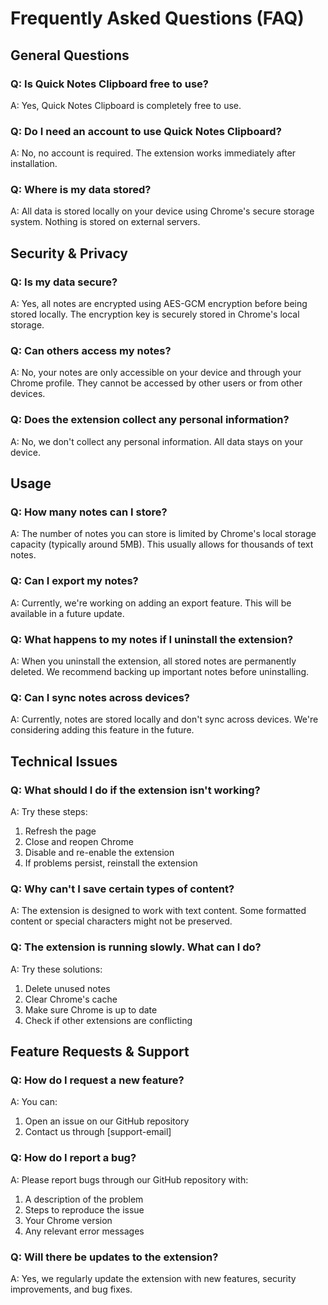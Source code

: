 # Frequently Asked Questions (FAQ)

## General Questions

### Q: Is Quick Notes Clipboard free to use?
A: Yes, Quick Notes Clipboard is completely free to use.

### Q: Do I need an account to use Quick Notes Clipboard?
A: No, no account is required. The extension works immediately after installation.

### Q: Where is my data stored?
A: All data is stored locally on your device using Chrome's secure storage system. Nothing is stored on external servers.

## Security & Privacy

### Q: Is my data secure?
A: Yes, all notes are encrypted using AES-GCM encryption before being stored locally. The encryption key is securely stored in Chrome's local storage.

### Q: Can others access my notes?
A: No, your notes are only accessible on your device and through your Chrome profile. They cannot be accessed by other users or from other devices.

### Q: Does the extension collect any personal information?
A: No, we don't collect any personal information. All data stays on your device.

## Usage

### Q: How many notes can I store?
A: The number of notes you can store is limited by Chrome's local storage capacity (typically around 5MB). This usually allows for thousands of text notes.

### Q: Can I export my notes?
A: Currently, we're working on adding an export feature. This will be available in a future update.

### Q: What happens to my notes if I uninstall the extension?
A: When you uninstall the extension, all stored notes are permanently deleted. We recommend backing up important notes before uninstalling.

### Q: Can I sync notes across devices?
A: Currently, notes are stored locally and don't sync across devices. We're considering adding this feature in the future.

## Technical Issues

### Q: What should I do if the extension isn't working?
A: Try these steps:
1. Refresh the page
2. Close and reopen Chrome
3. Disable and re-enable the extension
4. If problems persist, reinstall the extension

### Q: Why can't I save certain types of content?
A: The extension is designed to work with text content. Some formatted content or special characters might not be preserved.

### Q: The extension is running slowly. What can I do?
A: Try these solutions:
1. Delete unused notes
2. Clear Chrome's cache
3. Make sure Chrome is up to date
4. Check if other extensions are conflicting

## Feature Requests & Support

### Q: How do I request a new feature?
A: You can:
1. Open an issue on our GitHub repository
2. Contact us through [support-email]

### Q: How do I report a bug?
A: Please report bugs through our GitHub repository with:
1. A description of the problem
2. Steps to reproduce the issue
3. Your Chrome version
4. Any relevant error messages

### Q: Will there be updates to the extension?
A: Yes, we regularly update the extension with new features, security improvements, and bug fixes.
